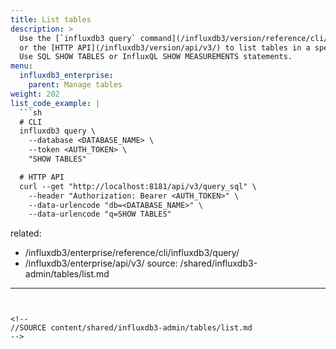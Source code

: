 ```yaml
---
title: List tables
description: >
  Use the [`influxdb3 query` command](/influxdb3/version/reference/cli/influxdb3/query/)
  or the [HTTP API](/influxdb3/version/api/v3/) to list tables in a specified database in {{% product-name %}}.
  Use SQL SHOW TABLES or InfluxQL SHOW MEASUREMENTS statements.
menu:
  influxdb3_enterprise:
    parent: Manage tables
weight: 202
list_code_example: |
  ```sh
  # CLI
  influxdb3 query \
    --database <DATABASE_NAME> \
    --token <AUTH_TOKEN> \
    "SHOW TABLES"

  # HTTP API
  curl --get "http://localhost:8181/api/v3/query_sql" \
    --header "Authorization: Bearer <AUTH_TOKEN>" \
    --data-urlencode "db=<DATABASE_NAME>" \
    --data-urlencode "q=SHOW TABLES"
  ```
related:
  - /influxdb3/enterprise/reference/cli/influxdb3/query/
  - /influxdb3/enterprise/api/v3/
source: /shared/influxdb3-admin/tables/list.md
---
```


<!--
//SOURCE content/shared/influxdb3-admin/tables/list.md
-->